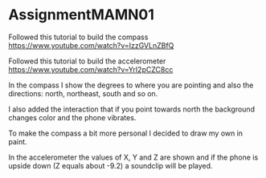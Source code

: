 # AssignmentMAMN01

Followed this tutorial to build the compass https://www.youtube.com/watch?v=IzzGVLnZBfQ

Followed this tutorial to build the accelerometer https://www.youtube.com/watch?v=YrI2pCZC8cc


In the compass I show the degrees to where you are pointing and also the directions: north, northeast, south and so on.

I also added the interaction that if you point towards north the background changes color and the phone vibrates.

To make the compass a bit more personal I decided to draw my own in paint.


In the accelerometer the values of X, Y and Z are shown and if the phone is upside down (Z equals about -9.2) a soundclip will be played.

